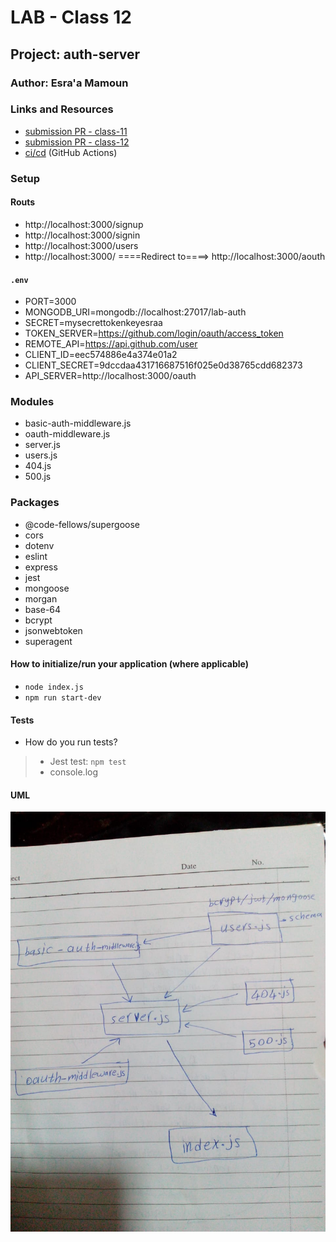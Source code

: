 # LAB - Class 12

## Project: auth-server

### Author: Esra'a Mamoun

### Links and Resources

- [submission PR - class-11](https://github.com/EsraaMamoun-401-advanced-javascript/auth-server/pull/1)
- [submission PR - class-12](https://github.com/EsraaMamoun-401-advanced-javascript/auth-server/pull/2)
- [ci/cd](https://github.com/EsraaMamoun-401-advanced-javascript/auth-server/actions) (GitHub Actions)
<!-- - [back-end server url](http://xyz.com) (when applicable) -->
<!-- - [front-end application](http://xyz.com) (when applicable) -->

### Setup

#### Routs
- http://localhost:3000/signup
- http://localhost:3000/signin
- http://localhost:3000/users
- http://localhost:3000/        ====Redirect to====>  http://localhost:3000/aouth   

#### `.env` 
- PORT=3000
- MONGODB_URI=mongodb://localhost:27017/lab-auth
- SECRET=mysecrettokenkeyesraa
- TOKEN_SERVER=https://github.com/login/oauth/access_token
- REMOTE_API=https://api.github.com/user
- CLIENT_ID=eec574886e4a374e01a2
- CLIENT_SECRET=9dccdaa431716687516f025e0d38765cdd682373
- API_SERVER=http://localhost:3000/oauth

### Modules
- basic-auth-middleware.js
- oauth-middleware.js
- server.js
- users.js
- 404.js
- 500.js
<!-- - model.js -->

### Packages
- @code-fellows/supergoose
- cors
- dotenv
- eslint
- express
- jest
- mongoose
- morgan
- base-64
- bcrypt
- jsonwebtoken
- superagent

#### How to initialize/run your application (where applicable)

- `node index.js`
- `npm run start-dev`

<!-- #### How to use your library (where applicable)
- Lint Tests: `npm run lint` -->

#### Tests

* How do you run tests?
 > - Jest test: `npm test` 
 > - console.log
<!-- - Any tests of note?
- Describe any tests that you did not complete, skipped, etc -->

#### UML
![UML](./img/UML2.jpeg)